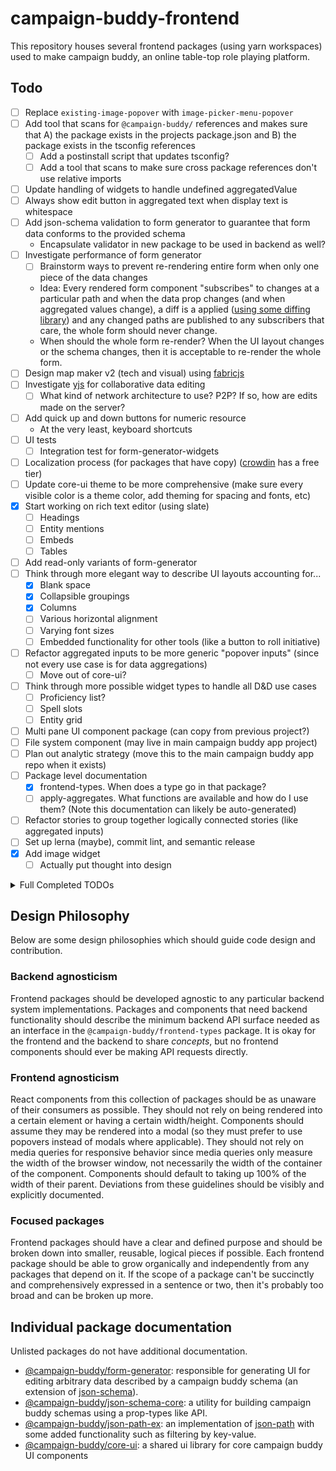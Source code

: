 # campaign-buddy-frontend

This repository houses several frontend packages (using yarn workspaces) used to make campaign buddy, an online table-top role playing platform.

## Todo

- [ ] Replace `existing-image-popover` with `image-picker-menu-popover`
- [ ] Add tool that scans for `@campaign-buddy/` references and makes sure that A) the package exists in the projects package.json and B) the package exists in the tsconfig references
	- [ ] Add a postinstall script that updates tsconfig?
	- [ ] Add a tool that scans to make sure cross package references don't use relative imports
- [ ] Update handling of widgets to handle undefined aggregatedValue
- [ ] Always show edit button in aggregated text when display text is whitespace
- [ ] Add json-schema validation to form generator to guarantee that form data conforms to the provided schema
	- Encapsulate validator in new package to be used in backend as well?
- [ ] Investigate performance of form generator
	- [ ] Brainstorm ways to prevent re-rendering entire form when only one piece of the data changes
	- Idea: Every rendered form component "subscribes" to changes at a particular path and when the data prop changes (and when aggregated values change), a diff is a applied ([using some diffing library](https://github.com/AsyncBanana/microdiff)) and any changed paths are published to any subscribers that care, the whole form should never change.
	- When should the whole form re-render? When the UI layout changes or the schema changes, then it is acceptable to re-render the whole form.
- [ ] Design map maker v2 (tech and visual) using [fabricjs](http://fabricjs.com/)
- [ ] Investigate [yjs](https://github.com/yjs/yjs) for collaborative data editing
	- [ ] What kind of network architecture to use? P2P? If so, how are edits made on the server?
- [ ] Add quick up and down buttons for numeric resource
	- At the very least, keyboard shortcuts
- [ ] UI tests
	- [ ] Integration test for form-generator-widgets
- [ ] Localization process (for packages that have copy) ([crowdin](https://crowdin.com/pricing#annual) has a free tier)
- [ ] Update core-ui theme to be more comprehensive (make sure every visible color is a theme color, add theming for spacing and fonts, etc)
- [X] Start working on rich text editor (using slate)
	- [ ] Headings
	- [ ] Entity mentions
	- [ ] Embeds
	- [ ] Tables
- [ ] Add read-only variants of form-generator
- [ ] Think through more elegant way to describe UI layouts accounting for...
	- [X] Blank space
	- [X] Collapsible groupings
	- [X] Columns
	- [ ] Various horizontal alignment
	- [ ] Varying font sizes
	- [ ] Embedded functionality for other tools (like a button to roll initiative)
- [ ] Refactor aggregated inputs to be more generic "popover inputs" (since not every use case is for data aggregations)
	- [ ] Move out of core-ui?
- [ ] Think through more possible widget types to handle all D&D use cases
	- [ ] Proficiency list?
	- [ ] Spell slots
	- [ ] Entity grid
- [ ] Multi pane UI component package (can copy from previous project?)
- [ ] File system component (may live in main campaign buddy app project)
- [ ] Plan out analytic strategy (move this to the main campaign buddy app repo when it exists)
- [ ] Package level documentation
	- [X] frontend-types. When does a type go in that package?
	- [ ] apply-aggregates. What functions are available and how do I use them? (Note this documentation can likely be auto-generated)
- [ ] Refactor stories to group together logically connected stories (like aggregated inputs)
- [ ] Set up lerna (maybe), commit lint, and semantic release
- [X] Add image widget
	- [ ] Actually put thought into design

<details>
	<summary>Full Completed TODOs</summary>
Partially completed TODOs are still left in the main list but may be re-prioritized. Below is TODO items that have been fully resolved but are kept for posterity.

- [X] Escape curly braces when serializing sub-query results
	- [X] Investigate query injection possibility with sub-queries
- [X] Audit form widget handling of aggregates
- [X] Think through aggregation settings (and other field level settings)
	- [X] Some DMs may want to disable aggregations completely on certain fields, there should be a system level way to disable aggregates per field (or at least it should be made available to the widget components)
	- [X] Some DMs may want to hide certain fields from players that would otherwise have access to the data
	- [X] Update form generator docs
- [X] Investigate why image url aggregation is an empty array when the aggregation has no value
	- [X] Fix the problem. Hypothesis: json-path-ex is returning an empty array when querying for a match because the data doesn't exist
</details>

## Design Philosophy

Below are some design philosophies which should guide code design and contribution.

### Backend agnosticism

Frontend packages should be developed agnostic to any particular backend system implementations. Packages and components that need backend functionality should describe the minimum backend API surface needed as an interface in the `@campaign-buddy/frontend-types` package. It is okay for the frontend and the backend to share *concepts*, but no frontend components should ever be making API requests directly.

### Frontend agnosticism

React components from this collection of packages should be as unaware of their consumers as possible. They should not rely on being rendered into a certain element or having a certain width/height. Components should assume they may be rendered into a modal (so they must prefer to use popovers instead of modals where applicable). They should not rely on media queries for responsive behavior since media queries only measure the width of the browser window, not necessarily the width of the container of the component. Components should default to taking up 100% of the width of their parent. Deviations from these guidelines should be visibly and explicitly documented.

### Focused packages

Frontend packages should have a clear and defined purpose and should be broken down into smaller, reusable, logical pieces if possible. Each frontend package should be able to grow organically and independently from any packages that depend on it. If the scope of a package can't be succinctly and comprehensively expressed in a sentence or two, then it's probably too broad and can be broken up more.

## Individual package documentation

Unlisted packages do not have additional documentation.

- [@campaign-buddy/form-generator](./packages/form-generator/): responsible for generating UI for editing arbitrary data described by a campaign buddy schema (an extension of [json-schema](https://json-schema.org/)).
- [@campaign-buddy/json-schema-core](./packages/json-schema-core/): a utility for building campaign buddy schemas using a prop-types like API.
- [@campaign-buddy/json-path-ex](./packages/json-path-ex/): an implementation of [json-path](https://goessner.net/articles/JsonPath/) with some added functionality such as filtering by key-value.
- [@campaign-buddy/core-ui](./packages/core-ui/): a shared ui library for core campaign buddy UI components
